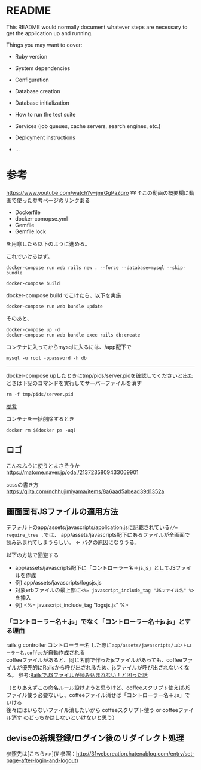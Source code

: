# README

This README would normally document whatever steps are necessary to get the
application up and running.

Things you may want to cover:

* Ruby version

* System dependencies

* Configuration

* Database creation

* Database initialization

* How to run the test suite

* Services (job queues, cache servers, search engines, etc.)

* Deployment instructions

* ...

# 参考
 https://www.youtube.com/watch?v=jmrGgPaZqro ¥¥
↑この動画の概要欄に動画で使った参考ページのリンクある

* Dockerfile
* docker-comopse.yml
* Gemfile
* Gemfile.lock

を用意したら以下のように進める。

これでいけるはず。

```
docker-compose run web rails new . --force --database=mysql --skip-bundle
```
```
docker-compose build
```
docker-compose build でこけたら、以下を実施
```
docker-compose run web bundle update
```

そのあと、
```
docker-compose up -d
docker-compose run web bundle exec rails db:create
```

コンテナに入ってからmysqlに入るには、/app配下で
```
mysql -u root -ppassword -h db
```

---

docker-compose upしたときにtmp/pids/server.pidを確認してくださいと出たときは下記のコマンドを実行してサーバーファイルを消す
```
rm -f tmp/pids/server.pid
```
[参考](https://qiita.com/paranishian/items/862ce4de104992df48e1)


コンテナを一括削除するとき
```
docker rm $(docker ps -aq)
```

## ロゴ

こんなふうに使うとよさそうか
https://matome.naver.jp/odai/2137235809433069901

scssの書き方
https://qiita.com/nchhujimiyama/items/8a6aad5abead39d1352a

## 画面固有JSファイルの適用方法
デフォルトのapp/assets/javascripts/application.jsに記載されている```//= require_tree .```では、
app/assets/javascripts配下にあるファイルが全画面で読み込まれてしまうらしい。
← バグの原因になりうる。

以下の方法で回避する
* app/assets/javascripts配下に「コントローラー名＋js.js」としてJSファイルを作成
 * 例) app/assets/javascripts/logsjs.js
* 対象erbファイルの最上部に```<%= javascript_include_tag "JSファイル名" %>```を挿入
 * 例) <%= javascript_include_tag "logsjs.js" %>

### 「コントローラー名＋.js」でなく「コントローラー名＋js.js」とする理由
rails g controller コントローラー名 した際に```app/assets/javascripts/コントローラー名.coffee```が自動作成される<br>
coffeeファイルがあると、同じ名前で作ったjsファイルがあっても、coffeeファイルが優先的にRailsから呼び出されるため、jsファイルが呼び出されないくなる。
参考:[RailsでJSファイルが読み込まれない！と困った話](https://qiita.com/s-yank/items/cf7cadbb6c6996d67cf7)

（とりあえずこの命名ルール設けようと思うけど、coffeeスクリプト使えばJSファイル使う必要ないし、coffeeファイル消せば「コントローラー名＋.js」でいける<br>
後々にはいらないファイル消したいから coffeeスクリプト使う or coffeeファイル消す のどっちかはしないといけないと思う）

## deviseの新規登録/ログイン後のリダイレクト処理

参照先は[こちら>>](# 参照：http://31webcreation.hatenablog.com/entry/set-page-after-login-and-logout)
